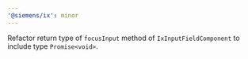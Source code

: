 ```yaml
---
'@siemens/ix': minor
---
```


Refactor return type of `focusInput` method of `IxInputFieldComponent` to include type `Promise<void>`.
